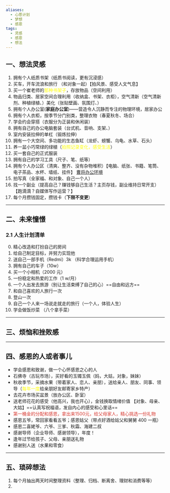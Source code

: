 ```yaml
---
aliases:
  - 心愿计划
  - 梦想
  - 感恩
tags:
  - 灵感
  - 感恩
  - 想法
---
```


## 一、想法灵感 
1. 拥有个人纸质书架（纸质书阅读，更有沉浸感）
2. 买车，开车流浪和旅行 （和对象一起）【拍风景、感受人文气息】
3. 买一个崔老师的<font color="#ffff00">那种书架子</font>，存放物品（空间利用）
4. 物品归类、居家空间合理利用（收纳盒、书架、衣柜），空气清新（空气清新剂、种植绿植、）美化（张贴壁画、氛围灯、）
5. 拥有个人办公室(**家庭办公室**)——营造令人沉静而专注的物理环境，居家办公
6. 拥有个人衣柜，按季节分门别类，整理衣物（春夏秋冬、场合）
7. 学会约会穿搭（衣服分为正装和休闲装）
8. 拥有自己的办公电脑套装（台式机、音响、支架、）
9. 室内安装拉伸的单杠（锻炼拉伸） 
10. 拥有一个大空间、多功能的生态鱼缸（龙虾、螃蟹、乌龟、水草、石头） 
11. 养一盆小巧常绿的绿植（<font color="#ffff00">拍照记录变化，感受生活</font>）
12. 买一套自己的正式服装
13. 拥有自己的学习工具（尺子、笔、纸等）
14. 拥有个人办公区（清爽、整齐、没有杂物堆积）【电脑、纸张、书籍、笔筒、电子茶品、水杯、墙纸、挂件】 [曹将办公环境](https://mp.weixin.qq.com/s/nUgE9JzxXQVKYZ7Aos6UcQ)
15. 拍写真（全家福、和对象、自己一个人）
16. 找一个副业（提高自己？赚钱够自己生活？主页存钱，副业维持日常开支）【跑滴滴？自媒体写作运营？】
17. 每个月攒钱固定，攒钱卡（**下限不变更**）
---
## 二、未来憧憬
### 2.1 人生计划清单 
0. 精心改造和打扮自己的房间
1. 给自己制定目标，并努力实现他
2. 送自己一部手机（Redmi）3k （科学合理运用手机）
3. 拥有自己的车子（10w）
4. 买一个小相机（2000 元）
5. 一份稳定和热爱的工作（1 w/月）
6. 一个人出发去旅游（别让生活束缚了自己的心）==自由和远方== 
7. 和自己喜欢的人旅行一次
8. 登山一次
9. 自己一个人来一场说走就走的旅行（一个人，体验人生）
10. 学会做饭炒菜 （八个拿手菜）

---
## 三、烦恼和挫败感


---
## 四、感恩的人或者事儿 
- 学会感恩和致谢，做一个心怀感恩之心的人
- 石佛寺（古玩市场），买好看的玉镯玉佩（妈，大姑，对象，妹妹） 
- 秋收季节，采摘水果（带着家人、恋人、亲朋），送给亲人、朋友、同事、领导（<font color="#ffff00">每年一度</font>给亲朋好友邮寄家乡特产）
- 去花卉市场买盆景（放办公区、卧室）
- 送老师花花的感受（他高兴，我也开心），金钱换取情绪价值 【对象、母亲、大姑】==认真写祝福语，发自内心的感受和心里话==
- <font color="#d83931">第一桶金的分配和感恩，拿出来1500元，给父母家人，精心挑选一份礼物</font>
- 感恩五爷，常回家看看五爷；感恩姑父（带点好酒给姑父和舅舅 400 一瓶）
- 感恩二喜姥爷、六爷、三爹、秋霜、海建二叔
- 感谢导师（企业导师、感谢领导），年度！
- 逢年过节给孩子、父母、亲朋送礼物 
- 感谢别人送（水果和零食）

---
## 五、琐碎想法 
1. 每个月抽出两天时间整理资料（整理、归档、断离舍、理财和消费等等）
2. 